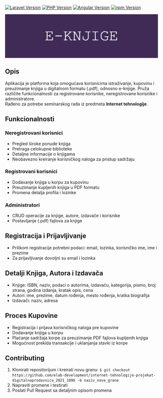 [![Laravel Version](https://img.shields.io/badge/laravel-10.10-blue.svg)](https://laravel.com)
[![PHP Version](https://img.shields.io/badge/php-8.3-brightgreen.svg)](https://www.php.net/)
[![Angular Version](https://img.shields.io/badge/angular-16.2.2-red.svg)](https://angular.io/)
[![npm Version](https://img.shields.io/badge/npm-9.6.7-blue.svg)](https://www.npmjs.com/)

![banner](projekat/frontend_new/src/assets/readme-banner.png)


## Opis

Aplikacija je platforma koja omogućava korisnicima istraživanje, kupovinu i preuzimanje knjiga u digitalnom formatu (.pdf), odnosno e-knjige. Pruža različite funkcionalnosti za registrovane korisnike, neregistrovane korisnike i administratore.<br>
Rađeno za potrebe seminarskog rada iz predmeta **Internet tehnologije**.

## Funkcionalnosti

### Neregistrovani korisnici

- Pregled široke ponude knjiga
- Pretraga celokupne biblioteke
- Detaljne informacije o knjigama
- Neobavezno kreiranje korisničkog naloga za pristup sadržaju

### Registrovani korisnici

- Dodavanje knjiga u korpu za kupovinu
- Preuzimanje kupljenih knjiga u PDF formatu
- Promena detalja profila i lozinke

### Administratori

- CRUD operacije za knjige, autore, izdavače i korisnike
- Postavljanje (.pdf) fajlova za knjige

## Registracija i Prijavljivanje

- Prilikom registracije potrebni podaci: email, lozinka, korisničko ime, ime i prezime
- Za prijavljivanje dovoljni su email i lozinka

## Detalji Knjiga, Autora i Izdavača

- Knjige: ISBN, naziv, podaci o autorima, izdavaču, kategorija, pismo, broj strana, godina izdanja, kratak opis, cena
- Autori: ime, prezime, datum rođenja, mesto rođenja, kratka biografija
- Izdavači: naziv, adresa

## Proces Kupovine

- Registracija i prijava korisničkog naloga pre kupovine
- Dodavanje knjiga u korpu
- Plaćanje sadržaja korpe za preuzimanje PDF fajlova kupljenih knjiga
- Mogućnost prekida transakcije i uklanjanja stavki iz korpe

## Contributing

1. Klonirati repositorijum i kreirati novu granu: `$ git checkout https://github.com/elab-development/internet-tehnologije-projekat-digitalnaprodavnica_2021_1096 -b naziv_nove_grane`
2. Napraviti promene i testirati
3. Poslati Pull Request sa detaljnim opisom promena
